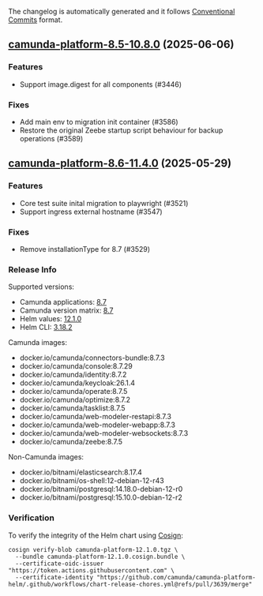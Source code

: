 The changelog is automatically generated and it follows [Conventional Commits](https://www.conventionalcommits.org/en/v1.0.0/) format.

## [camunda-platform-8.5-10.8.0](https://github.com/camunda/camunda-platform-helm/releases/tag/camunda-platform-8.5-10.8.0) (2025-06-06)

### Features

- Support image.digest for all components (#3446)

### Fixes

- Add main env to migration init container (#3586)
- Restore the original Zeebe startup script behaviour for backup operations (#3589)


## [camunda-platform-8.6-11.4.0](https://github.com/camunda/camunda-platform-helm/releases/tag/camunda-platform-8.6-11.4.0) (2025-05-29)

### Features

- Core test suite inital migration to playwright (#3521)
- Support ingress external hostname (#3547)

### Fixes

- Remove installationType for 8.7 (#3529)

<!-- generated by git-cliff -->
### Release Info

Supported versions:

- Camunda applications: [8.7](https://github.com/camunda/camunda/releases?q=tag%3A8.7&expanded=true)
- Camunda version matrix: [8.7](https://helm.camunda.io/camunda-platform/version-matrix/camunda-8.7)
- Helm values: [12.1.0](https://artifacthub.io/packages/helm/camunda/camunda-platform/12.1.0#parameters)
- Helm CLI: [3.18.2](https://github.com/helm/helm/releases/tag/v3.18.2)

Camunda images:

- docker.io/camunda/connectors-bundle:8.7.3
- docker.io/camunda/console:8.7.29
- docker.io/camunda/identity:8.7.2
- docker.io/camunda/keycloak:26.1.4
- docker.io/camunda/operate:8.7.5
- docker.io/camunda/optimize:8.7.2
- docker.io/camunda/tasklist:8.7.5
- docker.io/camunda/web-modeler-restapi:8.7.3
- docker.io/camunda/web-modeler-webapp:8.7.3
- docker.io/camunda/web-modeler-websockets:8.7.3
- docker.io/camunda/zeebe:8.7.5

Non-Camunda images:

- docker.io/bitnami/elasticsearch:8.17.4
- docker.io/bitnami/os-shell:12-debian-12-r43
- docker.io/bitnami/postgresql:14.18.0-debian-12-r0
- docker.io/bitnami/postgresql:15.10.0-debian-12-r2

### Verification

To verify the integrity of the Helm chart using [Cosign](https://docs.sigstore.dev/signing/quickstart/):

```shell
cosign verify-blob camunda-platform-12.1.0.tgz \
  --bundle camunda-platform-12.1.0.cosign.bundle \
  --certificate-oidc-issuer "https://token.actions.githubusercontent.com" \
  --certificate-identity "https://github.com/camunda/camunda-platform-helm/.github/workflows/chart-release-chores.yml@refs/pull/3639/merge"
```
